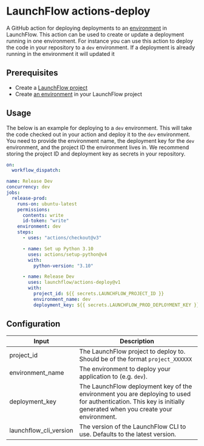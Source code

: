 # LaunchFlow actions-deploy

A GitHub action for deploying deployments to an [environment](https://docs.launchflow.com/launchflow-cloud/user-guides/environments) in LaunchFlow. This action can be used to create or update a deployment running in one environment. For instance you can use this action to deploy the code in your repository to a `dev` environment. If a deployment is already running in the environment it will updated it

## Prerequisites

- Create a [LaunchFlow project](https://docs.launchflow.com/launchflow-cloud/user-guides/projects)
- Create [an environment]((https://docs.launchflow.com/launchflow-cloud/user-guides/environments)) in your LaunchFlow project

## Usage

The below is an example for deploying to a `dev` environment. This will take the code checked out in your action and deploy it to the `dev` environment. You need to provide the environment name, the deployment key for the `dev` environment, and the project ID the environment lives in. We recommend storing the project ID and deployment key as secrets in your repository.

```yaml
on:
  workflow_dispatch:

name: Release Dev
concurrency: dev
jobs:
  release-prod:
    runs-on: ubuntu-latest
    permissions:
      contents: write
      id-token: "write"
    environment: dev
    steps:
      - uses: "actions/checkout@v3"

      - name: Set up Python 3.10
        uses: actions/setup-python@v4
        with:
          python-version: "3.10"

      - name: Release Dev
        uses: launchflow/actions-deploy@v1
        with:
          project_id: ${{ secrets.LAUNCHFLOW_PROJECT_ID }}
          environment_name: dev
          deployment_key: ${{ secrets.LAUNCHFLOW_PROD_DEPLOYMENT_KEY }}

```

## Configuration

| Input                 | Description                                                                                                                                                         |
|-----------------------|---------------------------------------------------------------------------------------------------------------------------------------------------------------------|
| project_id            | The LaunchFlow project to deploy to. Should be of the format `project_XXXXXX`                                                                                       |
| environment_name | The environment to deploy your application to (e.g. `dev`).     |
| deployment_key        | The LaunchFlow deployment key of the environment you are deploying to used for authentication. This key is initially generated when you create your environment. |
| launchflow_cli_version        | The version of the LaunchFlow CLI to use. Defaults to the latest version. |